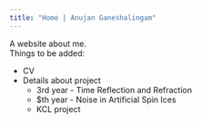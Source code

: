```yaml
---
title: "Home | Anujan Ganeshalingam"
---
```


A website about me.
\
Things to be added:
  - CV
  - Details about project
    - 3rd year - Time Reflection and Refraction
    - $th year - Noise in Artificial Spin Ices
    - KCL project
